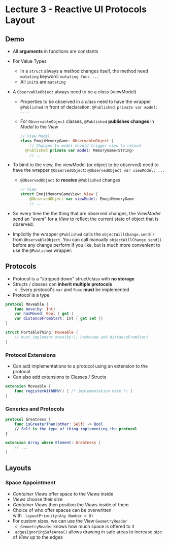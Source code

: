 # Lecture 3 - Reactive UI Protocols Layout

## Demo

- All **arguments** in functions are constants
- For Value Types
    - In a `struct` always a method changes itself, the method need `mutating` keyword: `mutating func ...`
    - All `init`s are `mutating`
- A `ObservableObject` always need to be a *class* (viewModel)
    - Properties to be observed in a *class* need to have the wrapper `@Published` in front of declaration: `@Published private var model: ....`
    - For `ObservableObject` classes, `@Published` **publishes changes** in *Model* to the *View*

        ```swift
        // View Model
        class EmojiMemoryGame: ObservableObject {
        	// Changes to model should trigger view to reload
          @Published private var model: MemoryGame<String>
        	// ...
        ```

- To bind to the view, the viewModel (or object to be observed) need to have the wrapper `@ObservedObject`: `@ObservedObject var viewModel: ...`
    - `@ObservedObject` to **receive** `@Published` changes

        ```swift
        // View
        struct EmojiMemoryGameView: View {
        	@ObservedObject var viewModel: EmojiMemoryGame
        	// ...
        ```

- So every time the the thing that are observed changes, the *ViewModel* send an "*event*" for a *View* to reflect the current state of object that is observed.
- Implicitly the wrapper `@Published` calls the `objectWillChange.send()` from `ObservableObject`. You can call manually `objectWillChange.send()` before any change perform if you like, but is much more convenient to use the `@Published` wrapper.

## Protocols

- Protocol is a "stripped down" struct/class with **no storage**
- Structs / classes can **inherit multiple protocols**
    - Every protocol's `var` and `func` **must** be implemented
- Protocol is a type

```swift
protocol Moveable {
	func move(by: Int) 
	var hasMoved: Bool { get }
	var distanceFromStart: Int { get set }}
}

struct PortableThing: Moveable {
	// must implement move(by:), hasMoved and distanceFromStart
}
```

### Protocol Extensions

- Can add implementations to a protocol using an extension to the protocol
- Can also add extensions to Classes / Structs

```swift
extension Moveable { 
	func registerWithDMV() { /* implementation here */ }
}
```

### Generics and Protocols

```swift
protocol Greatness {
	func isGreaterThan(other: Self) -> Bool
	// Self is the type of thing implementing the protocol
}

extension Array where Element: Greatness {
	// ...  
}
```

## Layouts

### **Space Appointment**

- *Container Views* offer space to the *Views* inside
- *Views* choose their size
- *Container Views* then position the *Views* inside of them
- Choice of who offer spaces can be overwritten with `.layoutPriority(Any Number > 0)`
- For custom sizes, we can use the View `GeometryReader`
    - `GeometryReader` knows how much space is offered to it
- `.edgesIgnoringSafeArea()` allows drawing in safe areas to increase size of *View* up to the edges
